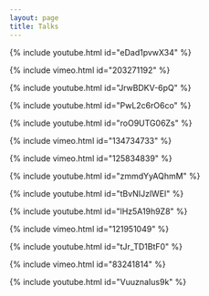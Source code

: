 ```yaml
---
layout: page
title: Talks
---
```


{% include youtube.html id="eDad1pvwX34" %}

{% include vimeo.html id="203271192" %}

{% include youtube.html id="JrwBDKV-6pQ" %}

{% include youtube.html id="PwL2c6rO6co" %}

{% include youtube.html id="roO9UTG06Zs" %}

{% include vimeo.html id="134734733" %}

{% include vimeo.html id="125834839" %}

{% include youtube.html id="zmmdYyAQhmM" %}

{% include youtube.html id="tBvNIJzlWEI" %}

{% include youtube.html id="lHz5A19h9Z8" %}

{% include vimeo.html id="121951049" %}

{% include youtube.html id="tJr_TD1BtF0" %}

{% include vimeo.html id="83241814" %}

{% include youtube.html id="VuuznaIus9k" %}
